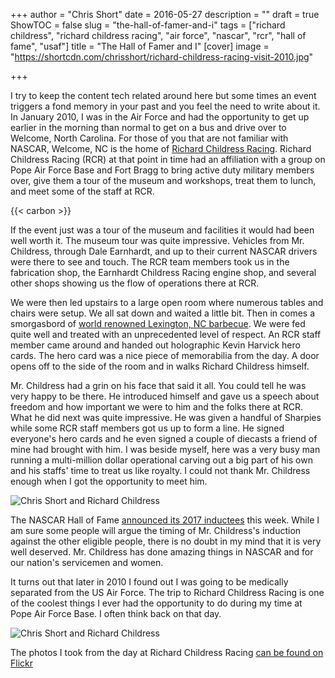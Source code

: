 +++
author = "Chris Short"
date = 2016-05-27
description = ""
draft = true
ShowTOC = false
slug = "the-hall-of-famer-and-i"
tags = ["richard childress", "richard childress racing", "air force", "nascar", "rcr", "hall of fame", "usaf"]
title = "The Hall of Famer and I"
[cover]
image = "https://shortcdn.com/chrisshort/richard-childress-racing-visit-2010.jpg"

+++

I try to keep the content tech related around here but some times an event triggers a fond memory in your past and you feel the need to write about it. In January 2010, I was in the Air Force and had the opportunity to get up earlier in the morning than normal to get on a bus and drive over to Welcome, North Carolina. For those of you that are not familiar with NASCAR, Welcome, NC is the home of [Richard Childress Racing](http://www.rcrracing.com/). Richard Childress Racing (RCR) at that point in time had an affiliation with a group on Pope Air Force Base and Fort Bragg to bring active duty military members over, give them a tour of the museum and workshops, treat them to lunch, and meet some of the staff at RCR.

{{< carbon >}}

If the event just was a tour of the museum and facilities it would had been well worth it. The museum tour was quite impressive. Vehicles from Mr. Childress, through Dale Earnhardt, and up to their current NASCAR drivers were there to see and touch. The RCR team members took us in the fabrication shop, the Earnhardt Childress Racing engine shop, and several other shops showing us the flow of operations there at RCR.


We were then led upstairs to a large open room where numerous tables and chairs were setup. We all sat down and waited a little bit. Then in comes a smorgasbord of [world renowned Lexington, NC barbecue](https://en.wikipedia.org/wiki/Lexington_Barbecue_Festival). We were fed quite well and treated with an unprecedented level of respect. An RCR staff member came around and handed out holographic Kevin Harvick hero cards. The hero card was a nice piece of memorabilia from the day. A door opens off to the side of the room and in walks Richard Childress himself.

Mr. Childress had a grin on his face that said it all.  You could tell he was very happy to be there. He introduced himself and gave us a speech about freedom and how important we were to him and the folks there at RCR. What he did next was quite impressive. He was given a handful of Sharpies while some RCR staff members got us up to form a line. He signed everyone's hero cards and he even signed a couple of diecasts a friend of mine had brought with him. I was beside myself, here was a very busy man running a multi-million dollar operational carving out a big part of his own and his staffs' time to treat us like royalty. I could not thank Mr. Childress enough when I got the opportunity to meet him.

![Chris Short and Richard Childress](https://shortcdn.com/chrisshort/chris-short-richard-childress-01.jpg#center)

The NASCAR Hall of Fame [announced its 2017 inductees](https://www.nascar.com/news-media/2016/02/24/nascar-reveals-nominees-for-2017-hall-of-fame-class/) this week. While I am sure some people will argue the timing of Mr. Childress's induction against the other eligible people, there is no doubt in my mind that it is very well deserved. Mr. Childress has done amazing things in NASCAR and for our nation's servicemen and women.

It turns out that later in 2010 I found out I was going to be medically separated from the US Air Force. The trip to Richard Childress Racing is one of the coolest things I ever had the opportunity to do during my time at Pope Air Force Base. I often think back on that day.

![Chris Short and Richard Childress](https://shortcdn.com/chrisshort/chris-short-richard-childress-02.jpg#center)

The photos I took from the day at Richard Childress Racing [can be found on Flickr](https://flic.kr/s/aHsjpxsFZ7)
